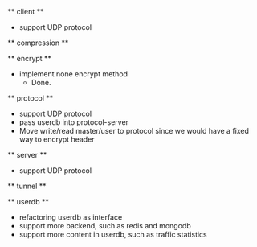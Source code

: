 ** client **
+ support UDP protocol

** compression **

** encrypt **
+ implement none encrypt method
  - Done.

** protocol **
+ support UDP protocol
+ pass userdb into protocol-server
+ Move write/read master/user to protocol since we would have a fixed way to encrypt header

** server **
+ support UDP protocol

** tunnel **

** userdb **
+ refactoring userdb as interface
+ support more backend, such as redis and mongodb
+ support more content in userdb, such as traffic statistics
